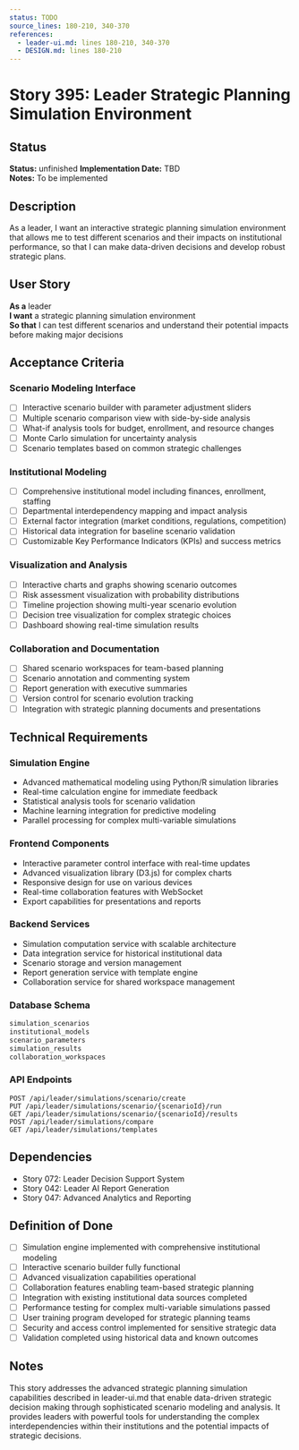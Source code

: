 ```yaml
---
status: TODO
source_lines: 180-210, 340-370
references:
  - leader-ui.md: lines 180-210, 340-370
  - DESIGN.md: lines 180-210
---
```

# Story 395: Leader Strategic Planning Simulation Environment

## Status
**Status:** unfinished
**Implementation Date:** TBD  
**Notes:** To be implemented

## Description

As a leader, I want an interactive strategic planning simulation environment that allows me to test different scenarios and their impacts on institutional performance, so that I can make data-driven decisions and develop robust strategic plans.

## User Story

**As a** leader  
**I want** a strategic planning simulation environment  
**So that** I can test different scenarios and understand their potential impacts before making major decisions

## Acceptance Criteria

### Scenario Modeling Interface
- [ ] Interactive scenario builder with parameter adjustment sliders
- [ ] Multiple scenario comparison view with side-by-side analysis
- [ ] What-if analysis tools for budget, enrollment, and resource changes
- [ ] Monte Carlo simulation for uncertainty analysis
- [ ] Scenario templates based on common strategic challenges

### Institutional Modeling
- [ ] Comprehensive institutional model including finances, enrollment, staffing
- [ ] Departmental interdependency mapping and impact analysis
- [ ] External factor integration (market conditions, regulations, competition)
- [ ] Historical data integration for baseline scenario validation
- [ ] Customizable Key Performance Indicators (KPIs) and success metrics

### Visualization and Analysis
- [ ] Interactive charts and graphs showing scenario outcomes
- [ ] Risk assessment visualization with probability distributions
- [ ] Timeline projection showing multi-year scenario evolution
- [ ] Decision tree visualization for complex strategic choices
- [ ] Dashboard showing real-time simulation results

### Collaboration and Documentation
- [ ] Shared scenario workspaces for team-based planning
- [ ] Scenario annotation and commenting system
- [ ] Report generation with executive summaries
- [ ] Version control for scenario evolution tracking
- [ ] Integration with strategic planning documents and presentations

## Technical Requirements

### Simulation Engine
- Advanced mathematical modeling using Python/R simulation libraries
- Real-time calculation engine for immediate feedback
- Statistical analysis tools for scenario validation
- Machine learning integration for predictive modeling
- Parallel processing for complex multi-variable simulations

### Frontend Components
- Interactive parameter control interface with real-time updates
- Advanced visualization library (D3.js) for complex charts
- Responsive design for use on various devices
- Real-time collaboration features with WebSocket
- Export capabilities for presentations and reports

### Backend Services
- Simulation computation service with scalable architecture
- Data integration service for historical institutional data
- Scenario storage and version management
- Report generation service with template engine
- Collaboration service for shared workspace management

### Database Schema
```sql
simulation_scenarios
institutional_models
scenario_parameters
simulation_results
collaboration_workspaces
```

### API Endpoints
```
POST /api/leader/simulations/scenario/create
PUT /api/leader/simulations/scenario/{scenarioId}/run
GET /api/leader/simulations/scenario/{scenarioId}/results
POST /api/leader/simulations/compare
GET /api/leader/simulations/templates
```

## Dependencies
- Story 072: Leader Decision Support System
- Story 042: Leader AI Report Generation
- Story 047: Advanced Analytics and Reporting

## Definition of Done
- [ ] Simulation engine implemented with comprehensive institutional modeling
- [ ] Interactive scenario builder fully functional
- [ ] Advanced visualization capabilities operational
- [ ] Collaboration features enabling team-based strategic planning
- [ ] Integration with existing institutional data sources completed
- [ ] Performance testing for complex multi-variable simulations passed
- [ ] User training program developed for strategic planning teams
- [ ] Security and access control implemented for sensitive strategic data
- [ ] Validation completed using historical data and known outcomes

## Notes
This story addresses the advanced strategic planning simulation capabilities described in leader-ui.md that enable data-driven strategic decision making through sophisticated scenario modeling and analysis. It provides leaders with powerful tools for understanding the complex interdependencies within their institutions and the potential impacts of strategic decisions.
